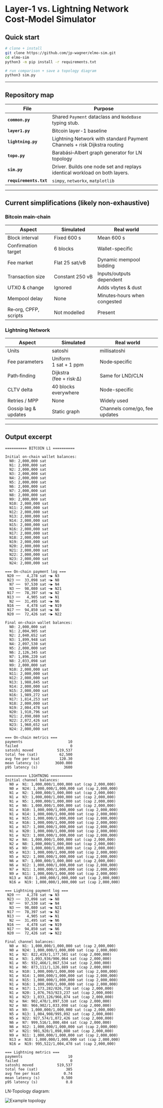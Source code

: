 # Layer-1 vs. Lightning Network Cost‑Model Simulator

## Quick start

```bash
# clone + install
git clone https://github.com/jp-wagner/elmo-sim.git
cd elmo-sim
python3 -m pip install -r requirements.txt

# run comparison + save a topology diagram
python3 sim.py        
```

---

## Repository map

| File                   | Purpose                                                                    |
| ---------------------- | -------------------------------------------------------------------------- |
| **`common.py`**        | Shared `Payment` dataclass and `NodeBase` typing stub.                     |
| **`layer1.py`**        | Bitcoin layer-1 baseline                                                   |
| **`lightning.py`**     | Lightning Network with standard Payment Channels + risk Dijkstra routing   |
| **`topo.py`**          | Barabási–Albert graph generator for LN topology                            |
| **`sim.py`**           | Driver. Builds one node set and replays identical workload on both layers. |
| **`requirements.txt`** | `simpy`, `networkx`, `matplotlib`                                          |

---

## Current simplifications (likely non-exhaustive)

### Bitcoin main‑chain

| Aspect                | Simulated       | Real world                   |
| --------------------- | --------------- | ---------------------------- |
| Block interval        | Fixed 600 s     | Mean 600 s                   |
| Confirmation target   | 6 blocks        | Wallet-specific              |
| Fee market            | Flat 25 sat/vB  | Dynamic mempool bidding      |
| Transaction size      | Constant 250 vB | Inputs/outputs dependent     |
| UTXO & change         | Ignored         | Adds vbytes & dust           |
| Mempool delay         | None            | Minutes‑hours when congested |
| Re‑org, CPFP, scripts | Not modelled    | Present                      |

### Lightning Network

| Aspect               | Simulated               | Real world                    |
| -------------------- | ----------------------- | ----------------------------- |
| Units                | satoshi                 | millisatoshi                  |
| Fee parameters       | Uniform 1 sat + 1 ppm   | Node‑specific                 |
| Path‑finding         | Dijkstra (fee + risk·Δ) | Same for LND/CLN              |
| CLTV delta           | 40 blocks everywhere    | Node-specific                 |
| Retries / MPP        | None                    | Widely used                   |
| Gossip lag & updates | Static graph            | Channels come/go, fee updates |

---

## Output excerpt

```
========== BITCOIN L1 ==========

Initial on-chain wallet balances:
  N0: 2,000,000 sat
  N1: 2,000,000 sat
  N2: 2,000,000 sat
  N3: 2,000,000 sat
  N4: 2,000,000 sat
  N5: 2,000,000 sat
  N6: 2,000,000 sat
  N7: 2,000,000 sat
  N8: 2,000,000 sat
  N9: 2,000,000 sat
  N10: 2,000,000 sat
  N11: 2,000,000 sat
  N12: 2,000,000 sat
  N13: 2,000,000 sat
  N14: 2,000,000 sat
  N15: 2,000,000 sat
  N16: 2,000,000 sat
  N17: 2,000,000 sat
  N18: 2,000,000 sat
  N19: 2,000,000 sat
  N20: 2,000,000 sat
  N21: 2,000,000 sat
  N22: 2,000,000 sat
  N23: 2,000,000 sat
  N24: 2,000,000 sat

=== On-chain payment log ===
 N20 ──   4,278 sat ─▶ N3  
 N23 ──  33,098 sat ─▶ N8  
  N7 ──  97,530 sat ─▶ N4  
  N3 ──  98,080 sat ─▶ N21 
 N17 ──  78,397 sat ─▶ N2  
 N13 ──   4,905 sat ─▶ N1  
  N2 ──  31,495 sat ─▶ N6  
 N16 ──   4,478 sat ─▶ N19 
 N17 ──  94,850 sat ─▶ N6  
 N20 ──  72,426 sat ─▶ N22 

Final on-chain wallet balances:
  N0: 2,000,000 sat
  N1: 2,004,905 sat
  N2: 2,040,652 sat
  N3: 1,899,948 sat
  N4: 2,097,530 sat
  N5: 2,000,000 sat
  N6: 2,126,345 sat
  N7: 1,896,220 sat
  N8: 2,033,098 sat
  N9: 2,000,000 sat
  N10: 2,000,000 sat
  N11: 2,000,000 sat
  N12: 2,000,000 sat
  N13: 1,988,845 sat
  N14: 2,000,000 sat
  N15: 2,000,000 sat
  N16: 1,989,272 sat
  N17: 1,814,253 sat
  N18: 2,000,000 sat
  N19: 2,004,478 sat
  N20: 1,910,796 sat
  N21: 2,098,080 sat
  N22: 2,072,426 sat
  N23: 1,960,652 sat
  N24: 2,000,000 sat

=== On-chain metrics ===
payments                     10
failed                        0
satoshi moved           519,537
total fee (sat)          62,500
avg fee per ksat         120.30
mean latency (s)       3600.000
p95 latency (s)            3600

========== LIGHTNING ==========
Initial channel balances:
  N0 ⇄  N1: 1,000,000/1,000,000 sat (cap 2,000,000)
  N0 ⇄  N24: 1,000,000/1,000,000 sat (cap 2,000,000)
  N1 ⇄  N2: 1,000,000/1,000,000 sat (cap 2,000,000)
  N1 ⇄  N3: 1,000,000/1,000,000 sat (cap 2,000,000)
  N1 ⇄  N5: 1,000,000/1,000,000 sat (cap 2,000,000)
  N1 ⇄  N6: 1,000,000/1,000,000 sat (cap 2,000,000)
  N1 ⇄  N10: 1,000,000/1,000,000 sat (cap 2,000,000)
  N1 ⇄  N14: 1,000,000/1,000,000 sat (cap 2,000,000)
  N1 ⇄  N15: 1,000,000/1,000,000 sat (cap 2,000,000)
  N1 ⇄  N16: 1,000,000/1,000,000 sat (cap 2,000,000)
  N1 ⇄  N17: 1,000,000/1,000,000 sat (cap 2,000,000)
  N1 ⇄  N20: 1,000,000/1,000,000 sat (cap 2,000,000)
  N1 ⇄  N23: 1,000,000/1,000,000 sat (cap 2,000,000)
  N2 ⇄  N4: 1,000,000/1,000,000 sat (cap 2,000,000)
  N2 ⇄  N8: 1,000,000/1,000,000 sat (cap 2,000,000)
  N5 ⇄  N9: 1,000,000/1,000,000 sat (cap 2,000,000)
  N5 ⇄  N13: 1,000,000/1,000,000 sat (cap 2,000,000)
  N5 ⇄  N22: 1,000,000/1,000,000 sat (cap 2,000,000)
  N6 ⇄  N7: 1,000,000/1,000,000 sat (cap 2,000,000)
  N6 ⇄  N12: 1,000,000/1,000,000 sat (cap 2,000,000)
  N7 ⇄  N21: 1,000,000/1,000,000 sat (cap 2,000,000)
  N9 ⇄  N11: 1,000,000/1,000,000 sat (cap 2,000,000)
  N13 ⇄  N18: 1,000,000/1,000,000 sat (cap 2,000,000)
  N16 ⇄  N19: 1,000,000/1,000,000 sat (cap 2,000,000)

=== Lightning payment log ===
 N20 ──   4,278 sat ─▶ N3  
 N23 ──  33,098 sat ─▶ N8  
  N7 ──  97,530 sat ─▶ N4  
  N3 ──  98,080 sat ─▶ N21 
 N17 ──  78,397 sat ─▶ N2  
 N13 ──   4,905 sat ─▶ N1  
  N2 ──  31,495 sat ─▶ N6  
 N16 ──   4,478 sat ─▶ N19 
 N17 ──  94,850 sat ─▶ N6  
 N20 ──  72,426 sat ─▶ N22 

Final channel balances:
  N0 ⇄  N1: 1,000,000/1,000,000 sat (cap 2,000,000)
  N0 ⇄  N24: 1,000,000/1,000,000 sat (cap 2,000,000)
  N1 ⇄  N2: 822,419/1,177,581 sat (cap 2,000,000)
  N1 ⇄  N3: 1,093,936/906,064 sat (cap 2,000,000)
  N1 ⇄  N5: 932,466/1,067,534 sat (cap 2,000,000)
  N1 ⇄  N6: 873,111/1,126,889 sat (cap 2,000,000)
  N1 ⇄  N10: 1,000,000/1,000,000 sat (cap 2,000,000)
  N1 ⇄  N14: 1,000,000/1,000,000 sat (cap 2,000,000)
  N1 ⇄  N15: 1,000,000/1,000,000 sat (cap 2,000,000)
  N1 ⇄  N16: 1,000,000/1,000,000 sat (cap 2,000,000)
  N1 ⇄  N17: 1,173,282/826,718 sat (cap 2,000,000)
  N1 ⇄  N20: 1,076,763/923,237 sat (cap 2,000,000)
  N1 ⇄  N23: 1,033,126/966,874 sat (cap 2,000,000)
  N2 ⇄  N4: 902,470/1,097,530 sat (cap 2,000,000)
  N2 ⇄  N8: 966,902/1,033,098 sat (cap 2,000,000)
  N5 ⇄  N9: 1,000,000/1,000,000 sat (cap 2,000,000)
  N5 ⇄  N13: 1,004,908/995,092 sat (cap 2,000,000)
  N5 ⇄  N22: 927,574/1,072,426 sat (cap 2,000,000)
  N6 ⇄  N7: 999,516/1,000,484 sat (cap 2,000,000)
  N6 ⇄  N12: 1,000,000/1,000,000 sat (cap 2,000,000)
  N7 ⇄  N21: 901,920/1,098,080 sat (cap 2,000,000)
  N9 ⇄  N11: 1,000,000/1,000,000 sat (cap 2,000,000)
  N13 ⇄  N18: 1,000,000/1,000,000 sat (cap 2,000,000)
  N16 ⇄  N19: 995,522/1,004,478 sat (cap 2,000,000)

=== Lightning metrics ===
payments                     10
failed                        0
satoshi moved           519,537
total fee (sat)             385
avg fee per ksat           0.74
mean latency (s)          0.500
p95 latency (s)             0.8

```

LN-Topology diagram:

![Example topology](topology.png)



